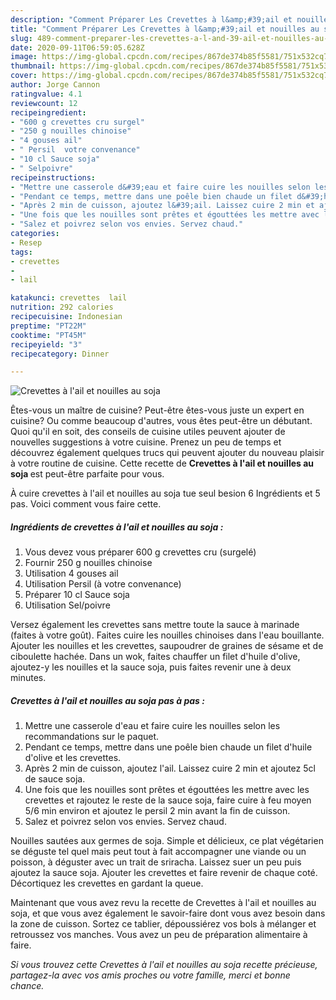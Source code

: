 ```yaml
---
description: "Comment Préparer Les Crevettes à l&amp;#39;ail et nouilles au soja"
title: "Comment Préparer Les Crevettes à l&amp;#39;ail et nouilles au soja"
slug: 489-comment-preparer-les-crevettes-a-l-and-39-ail-et-nouilles-au-soja
date: 2020-09-11T06:59:05.628Z
image: https://img-global.cpcdn.com/recipes/867de374b85f5581/751x532cq70/crevettes-a-lail-et-nouilles-au-soja-photo-principale-de-la-recette.jpg
thumbnail: https://img-global.cpcdn.com/recipes/867de374b85f5581/751x532cq70/crevettes-a-lail-et-nouilles-au-soja-photo-principale-de-la-recette.jpg
cover: https://img-global.cpcdn.com/recipes/867de374b85f5581/751x532cq70/crevettes-a-lail-et-nouilles-au-soja-photo-principale-de-la-recette.jpg
author: Jorge Cannon
ratingvalue: 4.1
reviewcount: 12
recipeingredient:
- "600 g crevettes cru surgel"
- "250 g nouilles chinoise"
- "4 gouses ail"
- " Persil  votre convenance"
- "10 cl Sauce soja"
- " Selpoivre"
recipeinstructions:
- "Mettre une casserole d&#39;eau et faire cuire les nouilles selon les recommandations sur le paquet."
- "Pendant ce temps, mettre dans une poêle bien chaude un filet d&#39;huile d&#39;olive et les crevettes."
- "Après 2 min de cuisson, ajoutez l&#39;ail. Laissez cuire 2 min et ajoutez 5cl de sauce soja."
- "Une fois que les nouilles sont prêtes et égouttées les mettre avec les crevettes et rajoutez le reste de la sauce soja, faire cuire à feu moyen 5/6 min environ et ajoutez le persil 2 min avant la fin de cuisson."
- "Salez et poivrez selon vos envies. Servez chaud."
categories:
- Resep
tags:
- crevettes
- 
- lail

katakunci: crevettes  lail 
nutrition: 292 calories
recipecuisine: Indonesian
preptime: "PT22M"
cooktime: "PT45M"
recipeyield: "3"
recipecategory: Dinner

---
```



![Crevettes à l&#39;ail et nouilles au soja](https://img-global.cpcdn.com/recipes/867de374b85f5581/751x532cq70/crevettes-a-lail-et-nouilles-au-soja-photo-principale-de-la-recette.jpg)

Êtes-vous un maître de cuisine? Peut-être êtes-vous juste un expert en cuisine? Ou comme beaucoup d'autres, vous êtes peut-être un débutant. Quoi qu'il en soit, des conseils de cuisine utiles peuvent ajouter de nouvelles suggestions à votre cuisine. Prenez un peu de temps et découvrez également quelques trucs qui peuvent ajouter du nouveau plaisir à votre routine de cuisine. Cette recette de <strong> Crevettes à l&#39;ail et nouilles au soja </strong> est peut-être parfaite pour vous.

<!--inarticleads1-->

À cuire crevettes à l&#39;ail et nouilles au soja tue seul besion 6 Ingrédients et 5 pas. Voici comment vous faire cette.

##### Ingrédients de crevettes à l&#39;ail et nouilles au soja :

1. Vous devez vous préparer 600 g crevettes cru (surgelé)
1. Fournir 250 g nouilles chinoise
1. Utilisation 4 gouses ail
1. Utilisation  Persil (à votre convenance)
1. Préparer 10 cl Sauce soja
1. Utilisation  Sel/poivre


Versez également les crevettes sans mettre toute la sauce à marinade (faites à votre goût). Faites cuire les nouilles chinoises dans l&#39;eau bouillante. Ajouter les nouilles et les crevettes, saupoudrer de graines de sésame et de ciboulette hachée. Dans un wok, faites chauffer un filet d&#39;huile d&#39;olive, ajoutez-y les nouilles et la sauce soja, puis faites revenir une à deux minutes. 

<!--inarticleads2-->

##### Crevettes à l&#39;ail et nouilles au soja pas à pas :

1. Mettre une casserole d&#39;eau et faire cuire les nouilles selon les recommandations sur le paquet.
1. Pendant ce temps, mettre dans une poêle bien chaude un filet d&#39;huile d&#39;olive et les crevettes.
1. Après 2 min de cuisson, ajoutez l&#39;ail. Laissez cuire 2 min et ajoutez 5cl de sauce soja.
1. Une fois que les nouilles sont prêtes et égouttées les mettre avec les crevettes et rajoutez le reste de la sauce soja, faire cuire à feu moyen 5/6 min environ et ajoutez le persil 2 min avant la fin de cuisson.
1. Salez et poivrez selon vos envies. Servez chaud.


Nouilles sautées aux germes de soja. Simple et délicieux, ce plat végétarien se déguste tel quel mais peut tout à fait accompagner une viande ou un poisson, à déguster avec un trait de sriracha. Laissez suer un peu puis ajoutez la sauce soja. Ajouter les crevettes et faire revenir de chaque coté. Décortiquez les crevettes en gardant la queue. 

<!--inarticleads1-->

<p>
Maintenant que vous avez revu la recette de Crevettes à l&#39;ail et nouilles au soja, et que vous avez également le savoir-faire dont vous avez besoin dans la zone de cuisson. Sortez ce tablier, dépoussiérez vos bols à mélanger et retroussez vos manches. Vous avez un peu de préparation alimentaire à faire.
</p>

<p>
<i>Si vous trouvez cette Crevettes à l&#39;ail et nouilles au soja recette précieuse, partagez-la avec vos amis proches ou votre famille, merci et bonne chance.</i>
</p>
